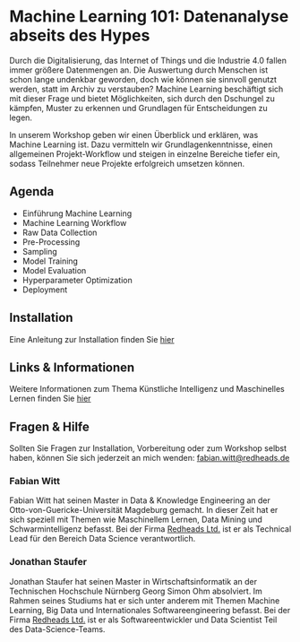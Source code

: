 # Machine Learning 101: Datenanalyse abseits des Hypes

Durch die Digitalisierung, das Internet of Things und die Industrie 4.0 fallen immer größere Datenmengen an.
Die Auswertung durch Menschen ist schon lange undenkbar geworden, doch wie können sie sinnvoll genutzt werden, statt im Archiv zu verstauben?
Machine Learning beschäftigt sich mit dieser Frage und bietet Möglichkeiten, sich durch den Dschungel zu kämpfen, Muster zu erkennen und Grundlagen für Entscheidungen zu legen.

In unserem Workshop geben wir einen Überblick und erklären, was Machine Learning ist.
Dazu vermitteln wir Grundlagenkenntnisse, einen allgemeinen Projekt-Workflow und steigen in einzelne Bereiche tiefer ein, sodass Teilnehmer neue Projekte erfolgreich umsetzen können.

## Agenda
* Einführung Machine Learning
* Machine Learning Workflow
* Raw Data Collection
* Pre-Processing
* Sampling
* Model Training
* Model Evaluation
* Hyperparameter Optimization
* Deployment

## Installation
Eine Anleitung zur Installation finden Sie [hier](INSTALLATION.md)

## Links & Informationen
Weitere Informationen zum Thema Künstliche Intelligenz und Maschinelles Lernen finden Sie [hier](docs/README.md)

## Fragen & Hilfe
Sollten Sie Fragen zur Installation, Vorbereitung oder zum Workshop selbst haben, können Sie sich jederzeit an mich wenden: fabian.witt@redheads.de

### Fabian Witt
Fabian Witt hat seinen Master in Data & Knowledge Engineering an der Otto-von-Guericke-Universität Magdeburg gemacht.
In dieser Zeit hat er sich speziell mit Themen wie Maschinellem Lernen, Data Mining und Schwarmintelligenz befasst.
Bei der Firma [Redheads Ltd.](https://www.redheads.de/) ist er als Technical Lead für den Bereich Data Science verantwortlich.

### Jonathan Staufer
Jonathan Staufer hat seinen Master in Wirtschaftsinformatik an der Technischen Hochschule Nürnberg Georg Simon Ohm absolviert.
Im Rahmen seines Studiums hat er sich unter anderem mit Themen Machine Learning, Big Data und Internationales Softwareengineering befasst.
Bei der Firma [Redheads Ltd.](https://www.redheads.de/) ist er als Softwareentwickler und Data Scientist Teil des Data-Science-Teams.
